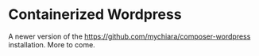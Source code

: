 # Containerized Wordpress

A newer version of the https://github.com/mychiara/composer-wordpress installation.
More to come.